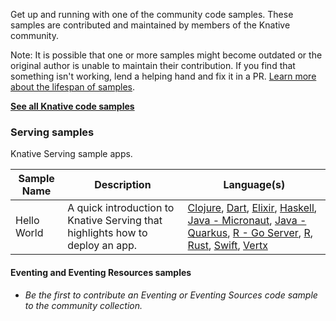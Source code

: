 Get up and running with one of the community code samples. These samples are
contributed and maintained by members of the Knative community.

Note: It is possible that one or more samples might become outdated or the
original author is unable to maintain their contribution. If you find that
something isn't working, lend a helping hand and fix it in a PR.
[Learn more about the lifespan of samples](../../contributing/DOCS-CONTRIBUTING.md).

[**See all Knative code samples**](../../docs/samples/)

### Serving samples

Knative Serving sample apps.

| Sample Name | Description                                                                   | Language(s)                                                                                                                                                                                                                                                                                                                                                                                                                                                                                                                                                                     |
| ----------- | ----------------------------------------------------------------------------- | ------------------------------------------------------------------------------------------------------------------------------------------------------------------------------------------------------------------------------------------------------------------------------------------------------------------------------------------------------------------------------------------------------------------------------------------------------------------------------------------------------------------------------------------------------------------------------- |
| Hello World | A quick introduction to Knative Serving that highlights how to deploy an app. | [Clojure](./serving/helloworld-clojure/README.md), [Dart](./serving/helloworld-dart/README.md), [Elixir](./serving/helloworld-elixir/README.md), [Haskell](./serving/helloworld-haskell/README.md), [Java - Micronaut](./serving/helloworld-java-micronaut/README.md), [Java - Quarkus](./serving/helloworld-java-quarkus/README.md), [R - Go Server](./serving/helloworld-r/README.md), [R](./serving/hellowolrd-rserver/README.md), [Rust](./serving/helloworld-rust/README.md), [Swift](./serving/helloworld-swift/README.md), [Vertx](./serving/helloworld-vertx/README.md) |

#### Eventing and Eventing Resources samples

- _Be the first to contribute an Eventing or Eventing Sources code sample to the
  community collection._
